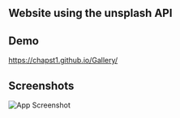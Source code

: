 ## Website using the unsplash API
## Demo

https://chapst1.github.io/Gallery/

## Screenshots

![App Screenshot](https://images2.imgbox.com/07/c4/IGKjai2q_o.png) 
